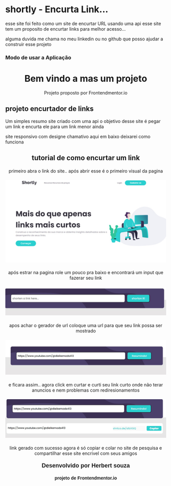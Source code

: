 # shortly - Encurta Link...
 esse site foi feito como um site de encurtar URL usando uma api esse site tem um proposito de encurtar links para melhor acesso...

alguma duvida me chama no meu linkedin ou no github que posso ajudar a construir esse projeto 



### Modo de usar a Aplicação


 <h1 align="center">Bem vindo a mas um projeto</h1>
    <p align="center">Projeto proposto por Frontendmentor.io</p>

<div>
    <h2>projeto encurtador de links</h2>
    <p>Um simples resumo site criado com uma api o objetivo desse site é pegar um link e encurta ele para um link menor ainda</p>
    <p>site responsivo com designe chamativo aqui em baixo deixarei como funciona</p>
</div>
<div align="center">
    <h2>tutorial de como encurtar um link</h2>
    <p style="margin: 20px auto;">primeiro abra o link do site.. após abrir esse é o primeiro visual da pagina</p>
    <img src="demonstração/img/paginainicial.jpeg" alt="pagina inicial da aplicação" title="primeiro contato com o usuario"/>
    <p style="margin: 20px auto;">após estrar na pagina role um pouco pra baixo e encontrará um input que fazerar seu link</p>
    <img src="demonstração/img/gerador.jpeg" alt="gerador de url" title="painel que gerar url" />
    <p style="margin: 20px auto;">apos achar o gerador de url coloque uma url para que seu link possa ser mostrado </p>
    <img src="demonstração/img/geradorcurl.jpeg" alt="link no gerador" title="url no gerador de links" />
    <p style="margin: 20px auto;">e ficara assim.. agora click em curtar e curti seu link curto onde não terar anuncios e nem problemas com rediresionamentos</p>
    <img src="demonstração/img/true.jpeg" alt="link gerado com sucesso" title="link gerado com sucesso">
    <p style="margin: 20px auto;">link gerado com sucesso agora é só copiar e colar no site de pesquisa e compartilhar esse site encrivel com seus amigos</p>
</div>

<h3 style="margin: 20px auto; text-align: center; font: 900 18px Arial;">Desenvolvido por Herbert souza</h3>
<p style="text-align: center; font: bold 14px Arial;">projeto de Frontendmentor.io</p>
